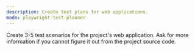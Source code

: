 ```yaml
---
description: Create test plans for web applications.
mode: playwright-test-planner
---
```


Create 3-5 test scenarios for the project's web application. Ask for more information if you cannot figure it out from the project source code.